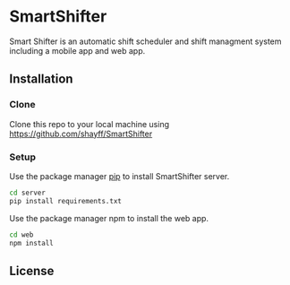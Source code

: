 # SmartShifter
Smart Shifter is an automatic shift scheduler and shift managment system including a mobile app and web app. 


## Installation

### Clone

Clone this repo to your local machine using https://github.com/shayff/SmartShifter


### Setup

Use the package manager [pip](https://pip.pypa.io/en/stable/) to install SmartShifter server.
```bash
cd server
pip install requirements.txt
```

Use the package manager npm to install the web app.
```bash
cd web
npm install
```

## License
